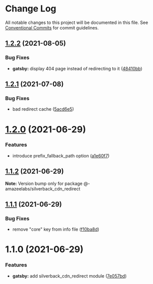 # Change Log

All notable changes to this project will be documented in this file.
See [Conventional Commits](https://conventionalcommits.org) for commit guidelines.

## [1.2.2](https://github.com/AmazeeLabs/silverback-mono/compare/@-amazeelabs/silverback_cdn_redirect@1.2.1...@-amazeelabs/silverback_cdn_redirect@1.2.2) (2021-08-05)


### Bug Fixes

* **gatsby:** display 404 page instead of redirecting to it ([48410bb](https://github.com/AmazeeLabs/silverback-mono/commit/48410bb84a68646a428d2d5c80155f19b8127438))





## [1.2.1](https://github.com/AmazeeLabs/silverback-mono/compare/@-amazeelabs/silverback_cdn_redirect@1.2.0...@-amazeelabs/silverback_cdn_redirect@1.2.1) (2021-07-08)


### Bug Fixes

* bad redirect cache ([5acd6e5](https://github.com/AmazeeLabs/silverback-mono/commit/5acd6e5128effffc15deceb1dff0d37c8fc426b2))





# [1.2.0](https://github.com/AmazeeLabs/silverback-mono/compare/@-amazeelabs/silverback_cdn_redirect@1.1.2...@-amazeelabs/silverback_cdn_redirect@1.2.0) (2021-06-29)


### Features

* introduce prefix_fallback_path option ([a1e60f7](https://github.com/AmazeeLabs/silverback-mono/commit/a1e60f7f7f0bd1bdfd2e569d729e418b54a58720))





## [1.1.2](https://github.com/AmazeeLabs/silverback-mono/compare/@-amazeelabs/silverback_cdn_redirect@1.1.1...@-amazeelabs/silverback_cdn_redirect@1.1.2) (2021-06-29)

**Note:** Version bump only for package @-amazeelabs/silverback_cdn_redirect





## [1.1.1](https://github.com/AmazeeLabs/silverback-mono/compare/@-amazeelabs/silverback_cdn_redirect@1.1.0...@-amazeelabs/silverback_cdn_redirect@1.1.1) (2021-06-29)


### Bug Fixes

* remove "core" key from info file ([f10ba8d](https://github.com/AmazeeLabs/silverback-mono/commit/f10ba8d36db61b6c706d0ca7571a04c2a833bffb))





# 1.1.0 (2021-06-29)


### Features

* **gatsby:** add silverback_cdn_redirect module ([7e057bd](https://github.com/AmazeeLabs/silverback-mono/commit/7e057bdd8e49f3517e442bddb3e4f8ffbdf05619))
